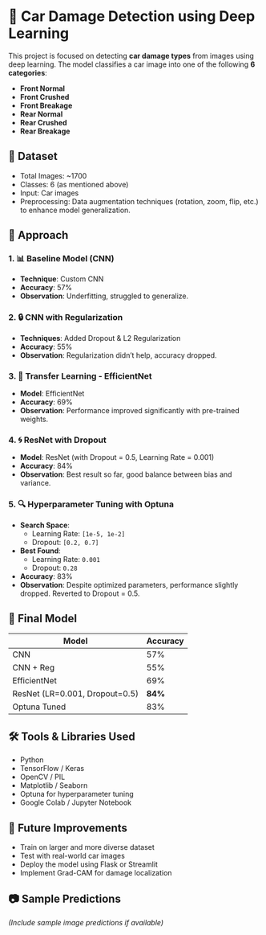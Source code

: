 # 🚗 Car Damage Detection using Deep Learning

This project is focused on detecting **car damage types** from images using deep learning. The model classifies a car image into one of the following **6 categories**:

- **Front Normal**
- **Front Crushed**
- **Front Breakage**
- **Rear Normal**
- **Rear Crushed**
- **Rear Breakage**

## 📁 Dataset

- Total Images: ~1700
- Classes: 6 (as mentioned above)
- Input: Car images
- Preprocessing: Data augmentation techniques (rotation, zoom, flip, etc.) to enhance model generalization.

## 🧠 Approach

### 1. 📊 Baseline Model (CNN)
- **Technique**: Custom CNN
- **Accuracy**: 57%
- **Observation**: Underfitting, struggled to generalize.

### 2. 🔒 CNN with Regularization
- **Techniques**: Added Dropout & L2 Regularization
- **Accuracy**: 55%
- **Observation**: Regularization didn’t help, accuracy dropped.

### 3. 🔁 Transfer Learning - EfficientNet
- **Model**: EfficientNet
- **Accuracy**: 69%
- **Observation**: Performance improved significantly with pre-trained weights.

### 4. 🌀 ResNet with Dropout
- **Model**: ResNet (with Dropout = 0.5, Learning Rate = 0.001)
- **Accuracy**: 84%
- **Observation**: Best result so far, good balance between bias and variance.

### 5. 🔍 Hyperparameter Tuning with Optuna
- **Search Space**:
  - Learning Rate: `[1e-5, 1e-2]`
  - Dropout: `[0.2, 0.7]`
- **Best Found**: 
  - Learning Rate: `0.001`
  - Dropout: `0.28`
- **Accuracy**: 83%
- **Observation**: Despite optimized parameters, performance slightly dropped. Reverted to Dropout = 0.5.

## 🧪 Final Model

| Model     | Accuracy |
|-----------|----------|
| CNN       | 57%      |
| CNN + Reg | 55%      |
| EfficientNet | 69%   |
| ResNet (LR=0.001, Dropout=0.5) | **84%** |
| Optuna Tuned | 83%   |

## 🛠️ Tools & Libraries Used

- Python
- TensorFlow / Keras
- OpenCV / PIL
- Matplotlib / Seaborn
- Optuna for hyperparameter tuning
- Google Colab / Jupyter Notebook

## 📌 Future Improvements

- Train on larger and more diverse dataset
- Test with real-world car images
- Deploy the model using Flask or Streamlit
- Implement Grad-CAM for damage localization

## 📷 Sample Predictions

_(Include sample image predictions if available)_


